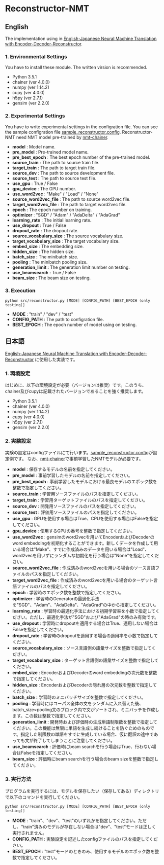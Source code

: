 # Reconstructor-NMT

## English

The implementation using in [English-Japanese Neural Machine Translation with Encoder-Decoder-Reconstructor](https://arxiv.org/abs/1706.08198). 

### 1. Environmental Settings
You have to install these module. The written virsion is recommended.
- Python 3.5.1
- chainer (ver 4.0.0)
- numpy (ver 1.14.2)
- cupy (ver 4.0.0)
- h5py (ver 2.7.1)
- gensim (ver 2.2.0)

### 2. Experimental Settings
You have to write experimental settings in the configration file. You can see the sample configration file [sample\_reconstructor.config](https://github.com/yukio326/Reconstructor-NMT/blob/master/sample/sample_reconstructor.config).
Reconstructor-NMT need NMT model pre-trained by [nmt-chainer](https://github.com/yukio326/nmt-chainer).


- **model** : Model name.
- **pre_model** : Pre-trained model name.
- **pre_best_epoch** : The best epoch number of the pre-trained model.
- **source_train** : The path to source train file.
- **target_train** : The path to target train file.
- **source_dev** : The path to source development file.
- **source_test** : The path to source test file.
- **use_gpu** : True / False
- **gpu_device** : The GPU number.
- **use_word2vec** : "Make" / "Load" / "None" 
- **source_word2vec_file** : The path to source word2vec file.
- **target_word2vec_file** : The path to target word2vec file.
- **epoch** : The epoch number on training.
- **optimizer** : "SGD" / "Adam" / "AdaDelta" / "AdaGrad"
- **learning_rate** : The initial learning rate.
- **use_dropout** : True / False
- **dropout_rate** : The dropout rate.
- **source_vocabulary_size** : The source vocabulary size.
- **target_vocabulary_size** : The target vocabulary size.
- **embed_size** : The embedding size.
- **hidden_size** : The hidden size.
- **batch_size** : The minibatch size.
- **pooling** : The minibatch pooling size.
- **generation_limit** : The generation limit number on testing.
- **use_beamsearch** : True / False
- **beam_size** : The beam size on testing.

### 3. Execution

```
python src/reconstructor.py [MODE] [CONFIG_PATH] [BEST_EPOCH (only testing)]
```

- **MODE** : "train" / "dev" / "test"
- **CONFIG_PATH** : The path to configration file.
- **BEST_EPOCH** : The epoch number of model using on testing.


## 日本語

[English-Japanese Neural Machine Translation with Encoder-Decoder-Reconstructor](https://arxiv.org/abs/1706.08198)
に使用した実装です。

### 1. 環境設定
はじめに、以下の環境設定が必要（バージョンは推奨）です。このうち、chainer及びcupyは記載されたバージョンであることを強く推奨します。
- Python 3.5.1
- chainer (ver 4.0.0)
- numpy (ver 1.14.2)
- cupy (ver 4.0.0)
- h5py (ver 2.7.1)
- gensim (ver 2.2.0)

### 2. 実験設定
実験の設定はconfigファイルにて行います。[sample\_reconstructor.config](https://github.com/yukio326/Reconstructor-NMT/blob/master/sample/sample_reconstructor.config)が設定例です。
なお、[nmt-chainer](https://github.com/yukio326/nmt-chainer)で事前学習したNMTモデルが必要です。


- **model** : 保存するモデルの名前を指定してください。
- **pre_model** : 事前学習したモデルの名前を指定してください。
- **pre_best_epoch** : 事前学習したモデルにおける最良モデルのエポック数を整数で指定してください。
- **source_train** : 学習用ソースファイルのパスを指定してください。
- **target_train** : 学習用ターゲットファイルのパスを指定してください。
- **source_dev** : 開発用ソースファイルのパスを指定してください。
- **source_test** : 評価用ソースファイルのパスを指定してください。
- **use_gpu** : GPUを使用する場合はTrue、CPUを使用する場合はFalseを指定してください。
- **gpu_device** : 使用するGPUの番号を整数で指定してください。
- **use_word2vec** : gensimのword2vecを用いてEncoderおよびDecoderのword embeddingを初期化することができます。新しくデータを作成して用いる場合は"Make"、すでに作成済みのデータを用いる場合は"Load"、word2vecを用いずにランダムな初期化を行う場合は"None"を指定してください。 
- **source_word2vec_file** : 作成済みのword2vecを用いる場合のソース言語ファイルのパスを指定してください。
- **target_word2vec_file** : 作成済みのword2vecを用いる場合のターゲット言語ファイルのパスを指定してください。
- **epoch** : 学習時のエポック数を整数で指定してください。
- **optimizer** : 学習時のGeneratorの最適化手法を"SGD"、"Adam"、"AdaDelta"、"AdaGrad"の中から指定してください。
- **learning_rate** : 学習時の最適化手法における初期学習率を小数で指定してください。ただし、最適化手法が"SGD"および"AdaGrad"の時のみ有効です。
- **use_dropout** : 学習時にdropoutを適用する場合はTrue、適用しない場合はFalseを指定してください。
- **dropout_rate** : 学習時のdropoutを適用する場合の適用率を小数で指定してください。
- **source_vocabulary_size** : ソース言語側の語彙サイズを整数で指定してください。
- **target_vocabulary_size** : ターゲット言語側の語彙サイズを整数で指定してください。
- **embed_size** : EncoderおよびDecoderのword embeddingの次元数を整数で指定してください。
- **hidden_size** : EncoderおよびDecoderの隠れ層の次元数を整数で指定してください。
- **batch_size** : 学習時のミニバッチサイズを整数で指定してください。
- **pooling** : 学習時にはコーパス全体の文をランダムに入れ替えた後、batch\_size×pooling文のブロック内で文がソートされ、ミニバッチを作成します。この数は整数で指定してください。
- **generation_limit** : 開発時および評価時の生成単語制限数を整数で指定してください。この機能は無限に単語を生成し続けることを防ぐためのものです。指定した制限数の単語をすでに生成している場合、仮に翻訳の途中であっても文が終了してしまうことに注意してください。
- **use_beamsearch** : 評価時にbeam searchを行う場合はTrue、行わない場合はFalseを指定してください。
- **beam_size** : 評価時にbeam searchを行う場合のbeam sizeを整数で指定してください。

### 3. 実行方法
プログラムを実行するには、モデルを保存したい（保存してある）ディレクトリで以下のコマンドを実行してください。

```
python src/reconstructor.py [MODE] [CONFIG_PATH] [BEST_EPOCH (only testing)]
```

- **MODE** : "train"、"dev"、"test"のいずれかを指定してください。ただし、"train"済みのモデルが存在しない場合は"dev"、"test"モードは正しく実行されません。
- **CONFIG_PATH** : 実験設定を記述したconfigファイルのパスを指定してください。
- **BEST_EPOCH** : "test"モードのときのみ、使用するモデルのエポック数を整数で指定してください。
